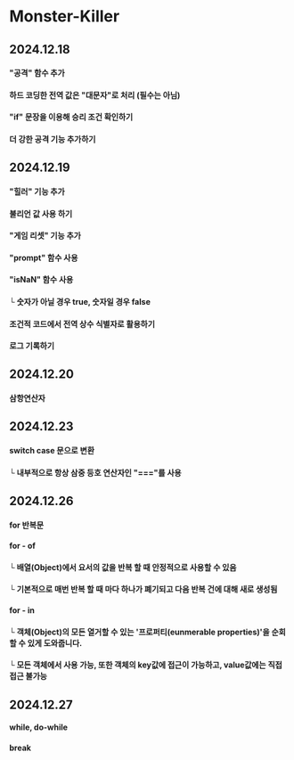 # Monster-Killer

## 2024.12.18
#### "공격" 함수 추가
#### 하드 코딩한 전역 값은 "대문자"로 처리 (필수는 아님)
#### "if" 문장을 이용해 승리 조건 확인하기
#### 더 강한 공격 기능 추가하기

## 2024.12.19
#### "힐러" 기능 추가
#### 불리언 값 사용 하기
#### "게임 리셋" 기능 추가
#### "prompt" 함수 사용
#### "isNaN" 함수 사용 
#### └ 숫자가 아닐 경우 true, 숫자일 경우 false
#### 조건적 코드에서 전역 상수 식별자로 활용하기
#### 로그 기록하기

## 2024.12.20
#### 삼항연산자

## 2024.12.23
#### switch case 문으로 변환
#### └ 내부적으로 항상 삼중 등호 연산자인 "==="를 사용

## 2024.12.26
#### for 반복문

#### for - of
#### └ 배열(Object)에서 요서의 값을 반복 할 때 안정적으로 사용할 수 있음
#### └ 기본적으로 매번 반복 할 때 마다 하나가 폐기되고 다음 반복 건에 대해 새로 생성됨

#### for - in
#### └ 객체(Object)의 모든 열거할 수 있는 '프로퍼티(eunmerable properties)'을 순회 할 수 있게 도와줍니다.
#### └ 모든 객체에서 사용 가능, 또한 객체의 key값에 접근이 가능하고, value값에는 직접 접근 불가능 

## 2024.12.27
#### while, do-while
#### break